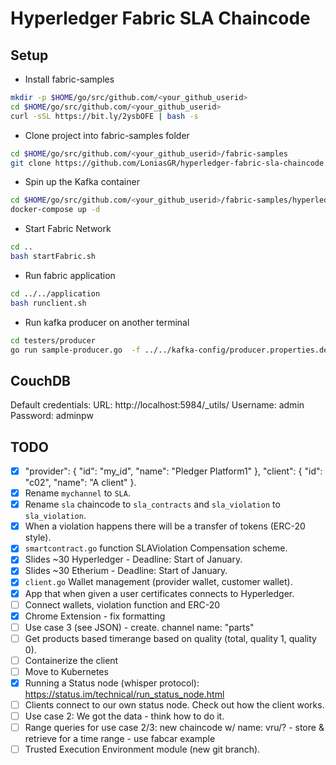 # Hyperledger Fabric SLA Chaincode

## Setup

- Install fabric-samples

```bash
mkdir -p $HOME/go/src/github.com/<your_github_userid>
cd $HOME/go/src/github.com/<your_github_userid>
curl -sSL https://bit.ly/2ysbOFE | bash -s
```

- Clone project into fabric-samples folder

```bash
cd $HOME/go/src/github.com/<your_github_userid>/fabric-samples
git clone https://github.com/LoniasGR/hyperledger-fabric-sla-chaincode.git
```

- Spin up the Kafka container

```bash
cd $HOME/go/src/github.com/<your_github_userid>/fabric-samples/hyperledger-fabric-sla-chaincode/docker
docker-compose up -d
```

- Start Fabric Network

```bash
cd ..
bash startFabric.sh
```

- Run fabric application

```bash
cd ../../application
bash runclient.sh
```

- Run kafka producer on another terminal

```bash
cd testers/producer
go run sample-producer.go  -f ../../kafka-config/producer.properties.dev
```

## CouchDB

Default credentials:
URL: http://localhost:5984/\_utils/
Username: admin
Password: adminpw

## TODO

- [x] "provider": { "id": "my_id", "name": "Pledger Platform1" }, "client": { "id": "c02", "name": "A client" }.
- [x] Rename `mychannel` to `SLA`.
- [x] Rename `sla` chaincode to `sla_contracts` and `sla_violation` to `sla_violation`.
- [x] When a violation happens there will be a transfer of tokens (ERC-20 style).
- [x] `smartcontract.go` function SLAViolation Compensation scheme.
- [x] Slides ~30 Hyperledger - Deadline: Start of January.
- [x] Slides ~30 Etherium - Deadline: Start of January.
- [x] `client.go` Wallet management (provider wallet, customer wallet).
- [x] App that when given a user certificates connects to Hyperledger.
- [ ] Connect wallets, violation function and ERC-20
- [x] Chrome Extension - fix formatting
- [ ] Use case 3 (see JSON) - create. channel name: "parts"
- [ ] Get products based timerange based on quality (total, quality 1, quality 0).
- [ ] Containerize the client
- [ ] Move to Kubernetes
- [x] Running a Status node (whisper protocol): https://status.im/technical/run_status_node.html
- [ ] Clients connect to our own status node. Check out how the client works.
- [ ] Use case 2: We got the data - think how to do it.
- [ ] Range queries for use case 2/3: new chaincode w/ name: vru/? - store & retrieve for a time range - use fabcar example
- [ ] Trusted Execution Environment module (new git branch).
